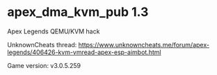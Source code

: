 # apex_dma_kvm_pub 1.3
 Apex Legends QEMU/KVM hack

UnknownCheats thread: https://www.unknowncheats.me/forum/apex-legends/406426-kvm-vmread-apex-esp-aimbot.html

Game version: v3.0.5.259
